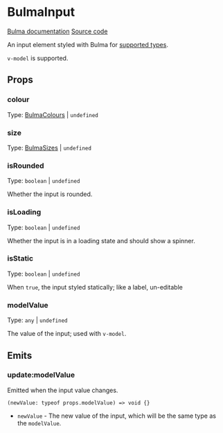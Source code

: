 # BulmaInput

[Bulma documentation](https://bulma.io/documentation/form/input/)
[Source code](../../src/components/form/BulmaInput.vue)

An input element styled with Bulma for [supported types](https://bulma.io/documentation/form/input/).

`v-model` is supported.

## Props

### colour

Type: [BulmaColours](../types/common_types.md#bulmacolours) | `undefined`

### size

Type: [BulmaSizes](../types/common_types.md#bulmasizes) | `undefined`

### isRounded

Type: `boolean` | `undefined`

Whether the input is rounded.

### isLoading

Type: `boolean` | `undefined`

Whether the input is in a loading state and should show a spinner.

### isStatic

Type: `boolean` | `undefined`

When `true`, the input styled statically; like a label, un-editable

### modelValue

Type: `any` | `undefined`

The value of the input; used with `v-model`.

## Emits

### update:modelValue

Emitted when the input value changes.

```ts:no-line-numbers
(newValue: typeof props.modelValue) => void {}
```

- `newValue` - The new value of the input, which will be the same type as the `modelValue`.

[//todo:]: # (add form dir with overview link to custom prop vmodel and default prop name and emit)